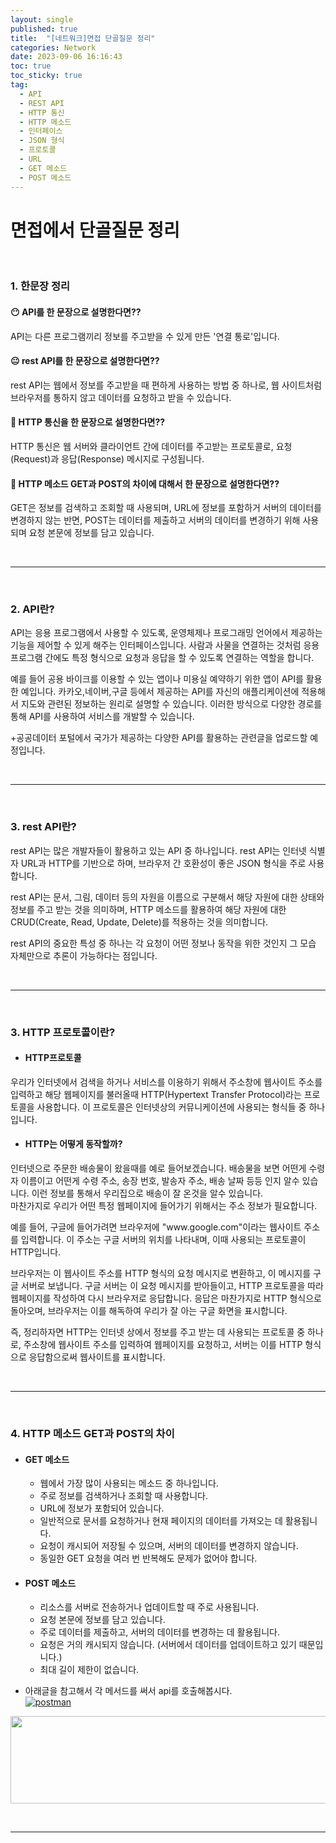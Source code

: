 ```yaml
---
layout: single
published: true
title:  "[네트워크]면접 단골질문 정리"
categories: Network
date: 2023-09-06 16:16:43
toc: true
toc_sticky: true
tag:   
  - API
  - REST API
  - HTTP 통신
  - HTTP 메소드
  - 인터페이스
  - JSON 형식
  - 프로토콜
  - URL
  - GET 메소드
  - POST 메소드
---
```


# 면접에서 단골질문 정리
<br>

### 1. 한문장 정리

#### 😶 API를 한 문장으로 설명한다면??
<p>
API는 다른 프로그램끼리 정보를 주고받을 수 있게 만든 '연결 통로'입니다.
</p>


#### 😐 rest API를 한 문장으로 설명한다면??
<p>
rest API는 웹에서 정보를 주고받을 때 편하게 사용하는 방법 중 하나로, 웹 사이트처럼 브라우저를 통하지 않고 데이터를 요청하고 받을 수 있습니다.
</p>

#### 🤨 HTTP 통신을 한 문장으로 설명한다면??
<p>
HTTP 통신은 웹 서버와 클라이언트 간에 데이터를 주고받는 프로토콜로, 요청(Request)과 응답(Response) 메시지로 구성됩니다.
</p>

#### 🤔 HTTP 메소드 GET과 POST의 차이에 대해서 한 문장으로 설명한다면??
<p>
GET은 정보를 검색하고 조회할 때 사용되며, URL에 정보를 포함하거 서버의 데이터를 변경하지 않는 반면, POST는 데이터를 제출하고 서버의 데이터를 변경하기 위해 사용되며 요청 본문에 정보를 담고 있습니다.
</p>






<br>

----------------
<br>







### 2. API란?

<p>
API는 응용 프로그램에서 사용할 수 있도록, 운영체제나 프로그래밍 언어에서 제공하는 기능을 제어할 수 있게 해주는 인터페이스입니다. 사람과 사물을 연결하는 것처럼 응용 프로그램 간에도 특정 형식으로 요청과 응답을 할 수 있도록 연결하는 역할을 합니다.
</p>
<p>
예를 들어 공용 바이크를 이용할 수 있는 앱이나 미용실 예약하기 위한 앱이 API를 활용한 예입니다. 카카오,네이버,구글 등에서 제공하는 API를 자신의 애플리케이션에 적용해서 지도와 관련된 정보하는 원리로 설명할 수 있습니다. 이러한 방식으로 다양한 경로를 통해 API를 사용하여 서비스를 개발할 수 있습니다. 
</p>
<p>
+공공데이터 포털에서 국가가 제공하는 다양한 API를 활용하는 관련글을 업로드할 예정입니다.
</p>








<br>

----------------
<br>







### 3. rest API란?

<p>
rest API는 많은 개발자들이 활용하고 있는 API 중 하나입니다. rest API는 인터넷 식별자 URL과 HTTP를 기반으로 하며, 브라우저 간 호환성이 좋은 JSON 형식을 주로 사용합니다. 
</p>
<p>
rest API는 문서, 그림, 데이터 등의 자원을 이름으로 구분해서 해당 자원에 대한 상태와 정보를 주고 받는 것을 의미하며, HTTP 메소드를 활용하여 해당 자원에 대한 CRUD(Create, Read, Update, Delete)를 적용하는 것을 의미합니다.
</p>
<p>
rest API의 중요한 특성 중 하나는 각 요청이 어떤 정보나 동작을 위한 것인지 그 모습 자체만으로 추론이 가능하다는 점입니다. 
</p>






<br>

----------------
<br>




### 3. HTTP 프로토콜이란?

* #### HTTP프로토콜

<p>
우리가 인터넷에서 검색을 하거나 서비스를 이용하기 위해서 주소창에 웹사이트 주소를 입력하고 해당 웹페이지를 불러올때 HTTP(Hypertext Transfer Protocol)라는 프로토콜을 사용합니다. 이 프로토콜은 인터넷상의 커뮤니케이션에 사용되는 형식들 중 하나입니다. 
</p>


* #### HTTP는 어떻게 동작할까?


인터넷으로 주문한 배송물이 왔을때를 예로 들어보겠습니다. 배송물을 보면 어떤게 수령자 이름이고 어떤게 수령 주소, 송장 번호, 발송자 주소, 배송 날짜 등등 인지 알수 있습니다. 이런 정보를 통해서 우리집으로 배송이 잘 온것을 알수 있습니다.  
마찬가지로 우리가 어떤 특정 웹페이지에 들어가기 위해서는 주소 정보가 필요합니다.






<p>
예를 들어, 구글에 들어가려면 브라우저에 "www.google.com"이라는 웹사이트 주소를 입력합니다. 이 주소는 구글 서버의 위치를 나타내며, 이때 사용되는 프로토콜이 HTTP입니다.
</p>






<p>
브라우저는 이 웹사이트 주소를 HTTP 형식의 요청 메시지로 변환하고, 이 메시지를 구글 서버로 보냅니다. 구글 서버는 이 요청 메시지를 받아들이고, HTTP 프로토콜을 따라 웹페이지를 작성하여 다시 브라우저로 응답합니다.
응답은 마찬가지로 HTTP 형식으로 돌아오며, 브라우저는 이를 해독하여 우리가 잘 아는 구글 화면을 표시합니다. 
</p>


<p>
즉, 정리하자면 HTTP는 인터넷 상에서 정보를 주고 받는 데 사용되는 프로토콜 중 하나로, 주소창에 웹사이트 주소를 입력하여 웹페이지를 요청하고, 서버는 이를 HTTP 형식으로 응답함으로써 웹사이트를 표시합니다. 
</p>





<br>

----------------
<br>









### 4. HTTP 메소드 GET과 POST의 차이



* #### GET 메소드

  * 웹에서 가장 많이 사용되는 메소드 중 하나입니다.
  * 주로 정보를 검색하거나 조회할 때 사용합니다.
  * URL에 정보가 포함되어 있습니다.
  * 일반적으로 문서를 요청하거나 현재 페이지의 데이터를 가져오는 데 활용됩니다.
  * 요청이 캐시되어 저장될 수 있으며, 서버의 데이터를 변경하지 않습니다.
  * 동일한 GET 요청을 여러 번 반복해도 문제가 없어야 합니다.




* #### POST 메소드

  * 리소스를 서버로 전송하거나 업데이트할 때 주로 사용됩니다.
  * 요청 본문에 정보를 담고 있습니다.
  * 주로 데이터를 제출하고, 서버의 데이터를 변경하는 데 활용됩니다.
  * 요청은 거의 캐시되지 않습니다. (서버에서 데이터를 업데이트하고 있기 때문입니다.)
  * 최대 길이 제한이 없습니다.  


+ 아래글을 참고해서 각 메서드를 써서 api를 호출해봅시다.  
[![postman](https://github.com/BaxDailyGit/BaxDailyGit.github.io/assets/99312529/56b3b005-0add-427c-92e4-1e32d21e9850)](https://baxdailygit.github.io/network/postman/)

[<img src="https://github.com/BaxDailyGit/BaxDailyGit.github.io/assets/99312529/56b3b005-0add-427c-92e4-1e32d21e9850"  width="600" height="140"/>](https://baxdailygit.github.io/network/postman/)


<br>


----------------
<br>








